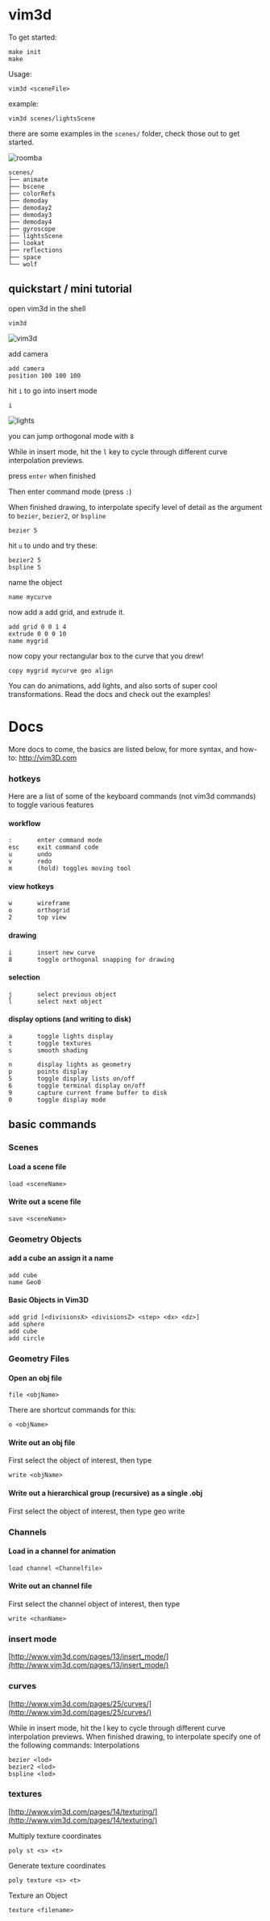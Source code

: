 # vim3d

To get started:    

    make init
    make

Usage: 

    vim3d <sceneFile>

example:
    
    vim3d scenes/lightsScene

there are some examples in the `scenes/` folder, check those out to get started.

![roomba](https://91c5ecdb0164d5b53221-86a2c79f9eb64e3688d1dc9e722e6715.ssl.cf1.rackcdn.com/6e5c0f9f3d19a4e63d00eae1bad38bfb-320x212.jpg)


    scenes/
    ├── animate
    ├── bscene
    ├── colorRefs
    ├── demoday
    ├── demoday2
    ├── demoday3
    ├── demoday4
    ├── gyroscope
    ├── lightsScene
    ├── lookat
    ├── reflections
    ├── space
    └── wolf

## quickstart / mini tutorial

open vim3d in the shell

	vim3d

![vim3d](https://91c5ecdb0164d5b53221-86a2c79f9eb64e3688d1dc9e722e6715.ssl.cf1.rackcdn.com/96a60a67b308017db901f97c19ac07ef-320x188.jpg)

add camera
	
	add camera
	position 100 100 100
	
hit `i` to go into insert mode
	
	i

![lights](https://91c5ecdb0164d5b53221-86a2c79f9eb64e3688d1dc9e722e6715.ssl.cf1.rackcdn.com/0b7d38ea91417f002eb5436cf6871c43-480x266.jpg)

you can jump orthogonal mode with `8`

While in insert mode, hit the `l` key to cycle through different curve interpolation previews.

press `enter` when finished

Then enter command mode (press `:`)



When finished drawing, to interpolate specify level of detail as the argument to `bezier`, `bezier2`, or `bspline`

	bezier 5

hit `u` to undo and try these:

	bezier2 5
	bspline 5

name the object

	name mycurve	

	
now add a add grid, and extrude it.
	
	add grid 0 0 1 4
	extrude 0 0 0 10
	name mygrid
	
now copy your rectangular box to the curve that you drew!
	
	copy mygrid mycurve geo align

You can do animations, add lights, and also sorts of super cool transformations. Read the docs and check out the examples!

# Docs

More docs to come, the basics are listed below, for more syntax, and how-to: http://vim3D.com


### hotkeys

Here are a list of some of the keyboard commands (not vim3d commands) to toggle various features
		
#### workflow
		
    :		enter command mode
	esc		exit command code
	u		undo
	v		redo
	m		(hold) toggles moving tool

#### view hotkeys

	w		wireframe
	o		orthogrid
	2		top view
	
#### drawing
	
	i		insert new curve
	8		toggle orthogonal snapping for drawing

#### selection

	j		select previous object
	l		select next object

#### display options (and writing to disk)

	a		toggle lights display
	t		toggle textures
	s		smooth shading	

	n		display lights as geometry
	p		points display
	5		toggle display lists on/off
	6		toggle terminal display on/off
	9		capture current frame buffer to disk
	0		toggle display mode


## basic commands

### Scenes

#### Load a scene file

	load <sceneName>

#### Write out a scene file

	save <sceneName>

### Geometry Objects

#### add a cube an assign it a name

	add cube
	name Geo0

#### Basic Objects in Vim3D

	add grid [<divisionsX> <divisionsZ> <step> <dx> <dz>]
	add sphere
	add cube
	add circle

### Geometry Files

#### Open an obj file

	file <objName>

There are shortcut commands for this:

	o <objName>

#### Write out an obj file

First select the object of interest, then type

	write <objName>

#### Write out a hierarchical group (recursive) as a single .obj

First select the object of interest, then type
	geo write <somelobj>
	
### Channels

#### Load in a channel for animation

	load channel <Channelfile>

#### Write out an channel file

First select the channel object of interest, then type

	write <chanName>

### insert mode

[http://www.vim3d.com/pages/13/insert_mode/](http://www.vim3d.com/pages/13/insert_mode/)

### curves

[http://www.vim3d.com/pages/25/curves/](http://www.vim3d.com/pages/25/curves/)

While in insert mode, hit the l key to cycle through different curve interpolation previews. When finished drawing, to interpolate specify one of the following commands: Interpolations

	bezier <lod>
	bezier2 <lod>
	bspline <lod>

### textures

[http://www.vim3d.com/pages/14/texturing/](http://www.vim3d.com/pages/14/texturing/)

Multiply texture coordinates

	poly st <s> <t>

Generate texture coordinates
	
	poly texture <s> <t>

Texture an Object

	texture <filename>
	
